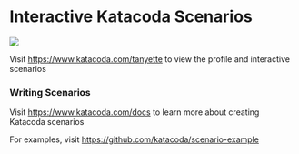 # Interactive Katacoda Scenarios

[![](http://shields.katacoda.com/katacoda/tanyette/count.svg)](https://www.katacoda.com/tanyette "Get your profile on Katacoda.com")

Visit https://www.katacoda.com/tanyette to view the profile and interactive scenarios

### Writing Scenarios
Visit https://www.katacoda.com/docs to learn more about creating Katacoda scenarios

For examples, visit https://github.com/katacoda/scenario-example
